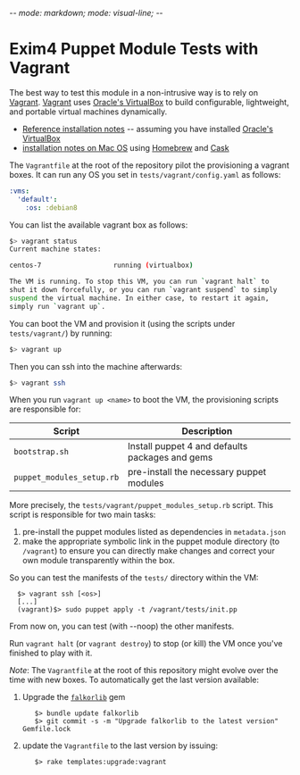 -*- mode: markdown; mode: visual-line; -*-

# Exim4 Puppet Module Tests with Vagrant

The best way to test this module in a non-intrusive way is to rely on [Vagrant](http://www.vagrantup.com/).
[Vagrant](http://vagrantup.com/) uses [Oracle's VirtualBox](http://www.virtualbox.org/)
to build configurable, lightweight, and portable virtual machines dynamically.

* [Reference installation notes](http://docs.vagrantup.com/v2/installation/) -- assuming you have installed [Oracle's VirtualBox](http://www.virtualbox.org/)
* [installation notes on Mac OS](http://sourabhbajaj.com/mac-setup/Vagrant/README.html) using [Homebrew](http://brew.sh/) and [Cask](http://sourabhbajaj.com/mac-setup/Homebrew/Cask.html)

The `Vagrantfile` at the root of the repository pilot the provisioning a vagrant boxes.
It can run any OS you set in `tests/vagrant/config.yaml` as follows:

```yaml
:vms:
  'default':
    :os: :debian8
```

You can list the available vagrant box as follows:

```bash
$> vagrant status
Current machine states:

centos-7                  running (virtualbox)

The VM is running. To stop this VM, you can run `vagrant halt` to
shut it down forcefully, or you can run `vagrant suspend` to simply
suspend the virtual machine. In either case, to restart it again,
simply run `vagrant up`.
```

You can boot the VM and provision it (using the scripts under `tests/vagrant/`) by running:

```bash
$> vagrant up
```

Then you can ssh into the machine afterwards:

```bash
$> vagrant ssh
```

When you run `vagrant up <name>` to boot the VM, the provisioning scripts are responsible for:

| Script                    | Description                                     |
|---------------------------|-------------------------------------------------|
| `bootstrap.sh`            | Install puppet 4 and defaults packages and gems |
| `puppet_modules_setup.rb` | pre-install the necessary puppet modules        |

More precisely, the `tests/vagrant/puppet_modules_setup.rb` script.
This script is responsible for two main tasks:

1. pre-install the puppet modules listed as dependencies in `metadata.json`
2. make the appropriate symbolic link in the puppet module directory (to `/vagrant`) to ensure you can directly make changes and correct your own module transparently within the box.

So you can test the manifests of the `tests/` directory within the VM:

      $> vagrant ssh [<os>]
      [...]
      (vagrant)$> sudo puppet apply -t /vagrant/tests/init.pp

From now on, you can test (with --noop) the other manifests.

Run `vagrant halt` (or `vagrant destroy`) to stop (or kill) the VM once you've finished to play with it.

_Note_: The `Vagrantfile` at the root of this repository might evolve over the time with new boxes. To automatically get the last version available:

1. Upgrade the [`falkorlib`](https://rubygems.org/gems/falkorlib) gem

          $> bundle update falkorlib
		  $> git commit -s -m "Upgrade falkorlib to the latest version" Gemfile.lock

2. update the `Vagrantfile` to the last version by issuing:

          $> rake templates:upgrade:vagrant
